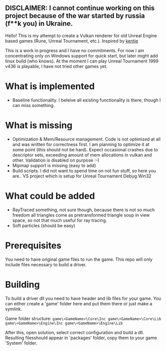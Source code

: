 **DISCLAIMER**: I cannot continue working on this project because of the war started by russia (f\*\*k you) in Ukraine.
--



Hello! This is my attempt to create a Vulkan renderer for old Unreal Engine based games (Rune, Unreal Tournament, etc.). Inspired by [kentie](https://kentie.net/article/d3d10drv/)

This is a work in progress and I have no commitments.
For now I am concentrating only on Windows support for quick start, but later might add linux build (who knows).
At the moment I can play Unreal Tournament 1999 v436 is playable, I have not tried other games yet.

What is implemented
===================
 - Baseline functionality. I beleive all existing functionality is there, though I can miss something.

What is missing
===============
 - Optimization & Mem/Resource management. Code is not optimized at all and was written for correctness first. I am planning to optimize it at some point (this should not be hard). Expect occasional crashes due to descriptor sets, exceeding amount of mem allocations in vulkan and other. Validation is disabled on purpose :-)
 - Mipmap support is missing (easy to add)
 - Build scripts. I did not want to spend time on not fun stuff, so here you are.. VS project which is setup for Unreal Tournament Debug Win32

What could be added
===================
 - RayTraced something, not sure though, because there is not so much freedom all triangles come as pretransformed triangle soup in view space, so not that much useful for ray tracing.
 - Soft particles (should be easy)


Prerequisites
=============
You need to have original game files to run the game. This repo will only include files necessary to build a driver.

Building
========
To build a driver dll you need to have header and lib files for your game.
You can either create a 'game' folder here and put them there or just make a symlink.

Game folder structure:
`
game\<GameName>\Core\Inc
game\<GameName>\Core\Lib
game\<GameName>\Engine\Inc
game\<GameName>\Engine\Lib
`

After this, open solution, select correct configuration and build a dll. Resulting filesshould appear in 'packages' folder, copy them to your game 'System' folder.






